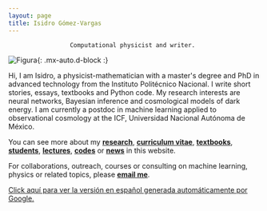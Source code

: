 ```yaml
---
layout: page
title: Isidro Gómez-Vargas
---
```


<div align="center"><code>Computational physicist and writer. </code></div>

![Figura](https://igomezv.github.io/assets/img/collage1.png){: .mx-auto.d-block :} 							
 								
Hi, I am Isidro, a physicist-mathematician with a master's degree and PhD in advanced technology from the Instituto Politécnico Nacional. I write short stories, essays, textbooks and Python code. My research interests are neural networks, Bayesian inference and cosmological models of dark energy. I am currently a postdoc in machine learning applied to observational cosmology at the ICF, Universidad Nacional Autónoma de México.


You can see more about my [**research**](research.md), [**curriculum vitae**](https://www.dropbox.com/s/o1vxmjvus3y4ewj/CV_eng.pdf?dl=0), [**textbooks**](https://igomezv.github.io/teaching/#text-books), [**students**](https://igomezv.github.io/teaching/#students), [**lectures**](https://igomezv.github.io/teaching/#courses), [**codes**](code.md) or [**news**](https://igomezv.github.io/other/#news) in this website.

For collaborations, outreach, courses or consulting on machine learning, physics or related topics, please [**email me**](mailto:igomezvargas@outlook.com). 

[Click aquí para ver la versión en español generada automáticamente por Google.](https://igomezv-github-io.translate.goog/?_x_tr_sl=en&_x_tr_tl=es&_x_tr_hl=es&_x_tr_pto=wapp)									
                                				
						
 							
 								
									
                                				
						
 							
 								
									
                                				
						
 							
 								
									
                                				
						
 							
 								
									
                                				                      
 

 

 

 
 
 


  
 

 
 
 


 

 
									
						
 							
 								
									
                                				
